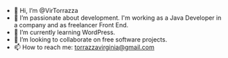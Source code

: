 - 👋 Hi, I’m @VirTorrazza
- 👀 I’m passionate about development. I'm working as a Java Developer in a company and as freelancer Front End.
- 🌱 I’m currently learning WordPress.
- 💞️ I’m looking to collaborate on free software projects.
- 📫 How to reach me: torrazzavirginia@gmail.com

<!---
VirTorrazza/VirTorrazza is a ✨ special ✨ repository because its `README.md` (this file) appears on your GitHub profile.
You can click the Preview link to take a look at your changes.
--->
